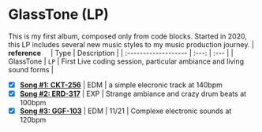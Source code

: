 # GlassTone (LP)
This is my first album, composed only from code blocks. Started in 2020, this LP includes several new music styles to my music production journey.
| **reference** &nbsp; &nbsp; | Type | Description |
| :------------------- | :---: | :--- |
| GlassTone | `LP` | First Live coding session, particular ambiance and living sound forms |
- [x] [**Song #1: CKT-256**](Documentation/droplets.md) | EDM | a simple elecronic track at 140bpm
- [x] [**Song #2: ERD-317**](Documentation/droplets.md) | EXP | Strange ambiance and crazy drum beats at 100bpm
- [x] [**Song #3: GGF-103**](Documentation/droplets.md) | EDM | 11/21 | Complexe electronic sounds at 120bpm
